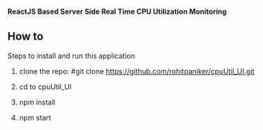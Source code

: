 **ReactJS Based Server Side Real Time CPU Utilization Monitoring**

## How to

Steps to install and run this application

1. clone the repo:
#git clone https://github.com/rohitpaniker/cpuUtil_UI.git

2. cd to cpuUtil_UI

3. npm install

4. npm start
